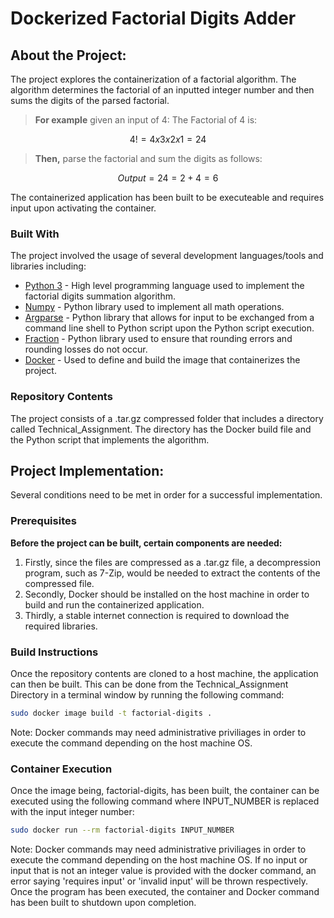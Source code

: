 # Dockerized Factorial Digits Adder

## About the Project:
The project explores the containerization of a factorial algorithm. The algorithm determines the factorial of an inputted integer number and then sums the digits of the parsed factorial. 

 > **For example**  given an input of 4:
The Factorial of 4 is:

```math
4! =  4 x 3 x 2 x 1 = 24
```
>**Then,** parse the factorial and sum the digits as follows:

```math
Output = 24 =  2 + 4 = 6
```

The containerized application has been built to be executeable and requires input upon activating the container.

### Built With 
The project involved the usage of several development languages/tools and libraries including:
- [Python 3](https://docs.python.org/3/) - High level programming language used to implement the factorial digits summation algorithm.
- [Numpy](https://numpy.org/) - Python library used to implement all math operations.
- [Argparse](https://docs.python.org/3/howto/argparse.html) -  Python library that allows for input to be exchanged from a command line shell to Python script upon the Python script execution.
- [Fraction](https://www.geeksforgeeks.org/fraction-module-python/) - Python library used to ensure that rounding errors and rounding losses do not occur.  
- [Docker](https://www.docker.com/) - Used to define and build the image that containerizes the project.

### Repository Contents
The project consists of a .tar.gz compressed folder that includes a directory called Technical_Assignment. The directory has the Docker build file and the Python script that implements the algorithm.

## Project Implementation:

Several conditions need to be met in order for a successful implementation.

### Prerequisites
**Before the project can be built, certain components are needed:**

1. Firstly, since the files are compressed as a .tar.gz file, a decompression program, such as 7-Zip, would be needed to extract the contents of the compressed file.
2. Secondly, Docker should be installed on the host machine in order to build and run the containerized application.
3. Thirdly, a stable internet connection is required to download the required libraries.

### Build Instructions

Once the repository contents are cloned to a host machine, the application can then be built.
This can be done from the Technical_Assignment Directory in a terminal window by running the following command:

```bash
sudo docker image build -t factorial-digits .
```
Note: Docker commands may need administrative priviliages in order to execute the command depending on the host machine OS.

### Container Execution

Once the image being, factorial-digits, has been built, the container can be executed using the following command where INPUT_NUMBER is replaced with the input integer number:

```bash
sudo docker run --rm factorial-digits INPUT_NUMBER
```
Note: Docker commands may need administrative priviliages in order to execute the command depending on the host machine OS.
If no input or input that is not an integer value is provided with the docker command, an error saying 'requires input' or 'invalid input' will be thrown respectively. Once the program has been executed, the container and Docker command has been built to shutdown upon completion.
